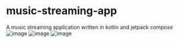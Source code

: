 # music-streaming-app
A music streaming application written in kotlin and jetpack compose 
![image](https://github.com/adityaSharma6356/music-streaming-app/assets/115709232/6006eb30-1840-4c4b-9b8a-5589c439d787)
![image](https://github.com/adityaSharma6356/music-streaming-app/assets/115709232/8615db8e-f9cc-4a4f-b104-cc303cc02723)
![image](https://github.com/adityaSharma6356/music-streaming-app/assets/115709232/a159abcf-0176-42e5-9323-0e72dc4f9988)
